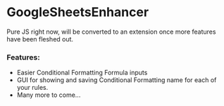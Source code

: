 # GoogleSheetsEnhancer
Pure JS right now, will be converted to an extension once more features have been fleshed out.

### Features:
- Easier Conditional Formatting Formula inputs
- GUI for showing and saving Conditional Formatting name for each of your rules.
- Many more to come...